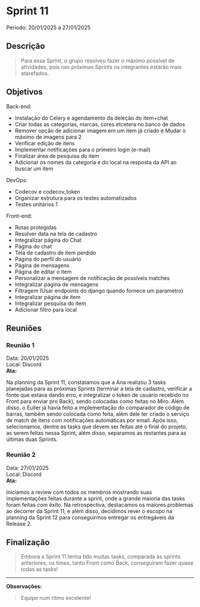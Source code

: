 # Sprint 11
Período: 20/01/2025 a 27/01/2025

## Descrição
> Para essa Sprint, o grupo resolveu fazer o máximo possível de atividades, pois nas próximas Sprints os integrantes estarão mais
atarefados.

## Objetivos
Back-end:
- Instalação do Celery e agendamento da deleção do item+chat
- Criar todas as categorias, marcas, cores etcetera no banco de dados
- Remover opção de adicionar imagem em um item já criado e Mudar o máximo de imagens para 2
- Verificar edição de itens
- Implementar notificações para o primeiro login (e-mail)
- Finalizar área de pesquisa do item
- Adicionar os nomes da categoria e do local na resposta da API ao buscar um item

DevOps:
- Codecov e codecov_token
- Organizar estrutura para os testes automatizados
- Testes unitários 1

Front-end:
- Rotas protegidas
- Resolver data na tela de cadastro
- Integralizar página do Chat
- Página do chat
- Tela de cadastro de item perdido
- Página do perfil do usuário
- Página de mensagens
- Página de editar o item
- Personalizar a mensagem de notificação de possíveis matches
- Integralizar página de mensagens
- Filtragem (Usar endpoints do django quando fornece um parametro)
- Integralizar página de item
- Integralizar pesquisa do item
- Adicionar filtro para local

## Reuniões
### Reunião 1
Data: 20/01/2025  
Local: Discord  
**Ata:**

Na planning da Sprint 11, constatamos que a Ana realizou 3 tasks planejadas para as próximas Sprints (terminar a tela de cadastro,
verificar a fonte que estava dando erro, e integralizar o token de usuário recebido no Front para enviar pro Back), sendo colocadas como
feitas no Miro. Além disso, o Euller já havia feito a implementação do comparador de código de barras, também sendo colocada como feita,
além dele ter criado o serviço de match de itens com notificações automáticas por email. Após isso, selecionamos, dentre as tasks que
devem ser feitas até o final do projeto, as serem feitas nessa Sprint, além disso, separamos as restantes para as últimas duas Sprints.


### Reunião 2
Data: 27/01/2025  
Local: Discord  
**Ata:**

Iniciamos a review com todos os membros mostrando suas implementações feitas durante a sprint, onde a grande maioria das tasks foram feitas com êxito. Na retrospectiva, destacamos os maiores problemas ao decorrer da Sprint 11, e além disso, decidimos rever o escopo na planning da Sprint 12 para conseguirmos entregar os entregáveis da Release 2.


## Finalização
> Embora a Sprint 11 tenha tido muitas tasks, comparada às sprints anteriores, os times, tanto Front como Back, conseguiram fazer quase todas as tasks!
---

**Observações:**
> Equipe num ritmo excelente!
